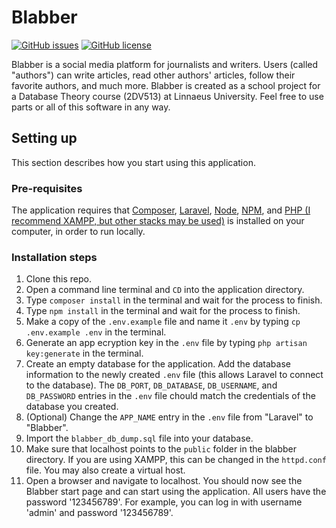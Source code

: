 # Blabber

[![GitHub issues](https://img.shields.io/github/issues/jmeriksson/blabber)](https://github.com/jmeriksson/blabber/issues)
[![GitHub license](https://img.shields.io/github/license/jmeriksson/blabber)](https://github.com/jmeriksson/blabber/blob/master/LICENSE)

Blabber is a social media platform for journalists and writers. Users (called "authors") can write articles, read other authors' articles, follow their favorite authors, and much more. Blabber is created as a school project for a Database Theory course (2DV513) at Linnaeus University. Feel free to use parts or all of this software in any way.

## Setting up

This section describes how you start using this application.

### Pre-requisites

The application requires that [Composer](https://getcomposer.org/), [Laravel](https://laravel.com/), [Node](https://nodejs.org/en/), [NPM](https://www.npmjs.com/), and [PHP (I recommend XAMPP, but other stacks may be used)](https://www.apachefriends.org/index.html) is installed on your computer, in order to run locally.

### Installation steps

1. Clone this repo.
2. Open a command line terminal and `CD` into the application directory.
3. Type `composer install` in the terminal and wait for the process to finish.
4. Type `npm install` in the terminal and wait for the process to finish.
5. Make a copy of the `.env.example` file and name it `.env` by typing `cp .env.example .env` in the terminal.
6. Generate an app ecryption key in the `.env` file by typing `php artisan key:generate` in the terminal.
7. Create an empty database for the application. Add the database information to the newly created `.env` file (this allows Laravel to connect to the database). The `DB_PORT`, `DB_DATABASE`, `DB_USERNAME`, and `DB_PASSWORD` entries in the `.env` file chould match the credentials of the database you created.
8. (Optional) Change the `APP_NAME` entry in the `.env` file from "Laravel" to "Blabber".
9. Import the `blabber_db_dump.sql` file into your database.
10. Make sure that localhost points to the `public` folder in the blabber directory. If you are using XAMPP, this can be changed in the `httpd.conf` file. You may also create a virtual host.
11. Open a browser and navigate to localhost. You should now see the Blabber start page and can start using the application. All users have the password '123456789'. For example, you can log in with username 'admin' and password '123456789'.
